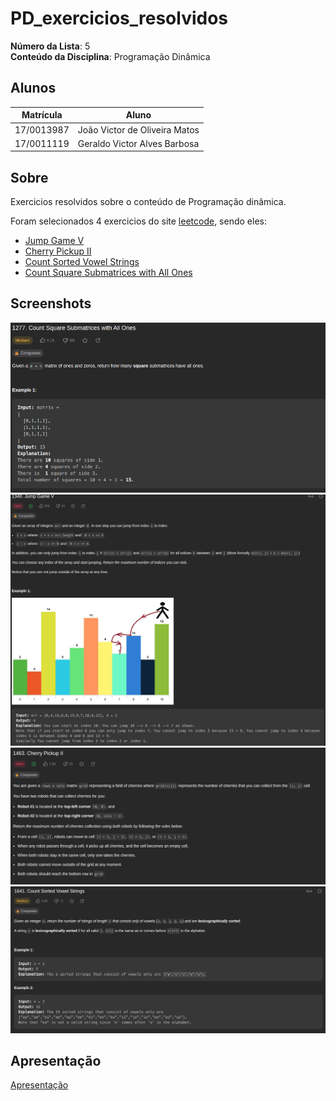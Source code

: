 # PD_exercicios_resolvidos

**Número da Lista**: 5<br>
**Conteúdo da Disciplina**: Programação Dinâmica<br>

## Alunos

| Matrícula  | Aluno                         |
| ---------- | ----------------------------- |
| 17/0013987 | João Victor de Oliveira Matos |
| 17/0011119 | Geraldo Victor Alves Barbosa  |

## Sobre

Exercicios resolvidos sobre o conteúdo de Programação dinâmica.

Foram selecionados 4 exercicios do site [leetcode](https://leetcode.com/), sendo eles:

-   [Jump Game V](https://leetcode.com/problems/jump-game-v/)
-   [Cherry Pickup II](https://leetcode.com/problems/cherry-pickup-ii/)
-   [Count Sorted Vowel Strings](https://leetcode.com/problems/count-sorted-vowel-strings/)
-   [Count Square Submatrices with All Ones](https://leetcode.com/problems/count-square-submatrices-with-all-ones/)

## Screenshots

![Screenshot 1](assets/1277.png)
![Screenshot 1](assets/1340.png)
![Screenshot 1](assets/1463.png)
![Screenshot 1](assets/1641.png)

## Apresentação

[Apresentação](assets/apresentacao.mp4)
